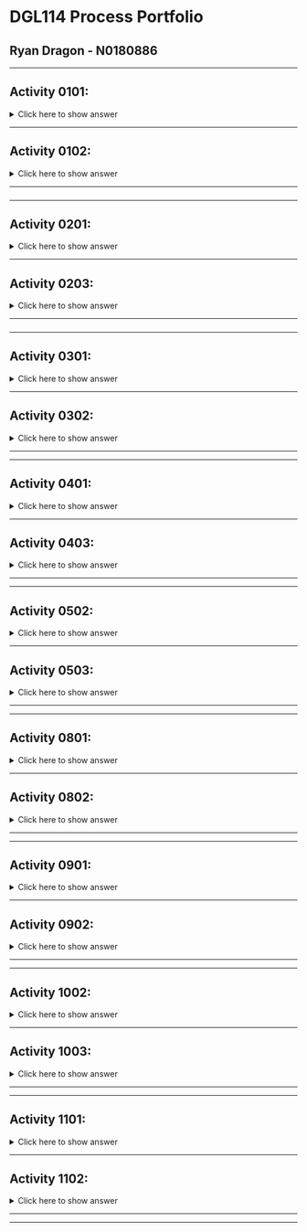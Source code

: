 # DGL114 Process Portfolio
## Ryan Dragon - N0180886
---
## **Activity 0101:**
<details>
 <summary>Click here to show answer</summary>

### **App Chosen:** *WorkHours*
Good Interface | Bad Interface
---------------------- | -----------------------
![Good Interface](https://github.com/n0180886/DGL114-Process-Portfolio/blob/main/images/good_interface.PNG?raw=true) | ![Bad Interface](https://github.com/n0180886/DGL114-Process-Portfolio/blob/main/images/bad_interface.PNG?raw=true)
 **Reason:** When entering in details regarding a specific job, the UI is easily read and can be used immediately without leaving anything unclear. Layout is simple, but effective. Everything that needs to be there is there. | **Reason:** As for navigation throughout the app, this is the home screen that you land on once the app has loaded. I believe the navigation could be larger and more contrasted to the screen to feel more 'tactile' to the user.
</details>

 ---
 ## **Activity 0102:**
 <details>
 <summary>Click here to show answer</summary>

 ### **What makes an app 'usable'?**
 > Nothing makes me as frustrated as when I download an app and I am immediately bombarded with ads. An app needs to be able to be utilized as intended without intrusive ads or popups, within reason if the app is free. The speed at which an app operates is a huge factor aswell. I want an app to run fast and efficiently, if an app is slow and not processing information at a reasonable speed it gives me the impression that the app was poorly developed.
 ### **What makes an app 'Intuitive'?**
 > I believe that an app could be described as 'intuitive' by not going too far outside of the general 'norms' surrounding application development. For example, most apps have a similar way to navigate the app (usually by a fixed footer or a side menu accessible by a hamburger menu). But when developers make their app more 'unique' or take a more unique approach, this can make the app much harder and more confusing to use.
### **List of 'usable' and 'intuitive' elements:**
 - Ease of navigation
 - Non-intrusive ads
 - Fast and responsive
 - Easy to read (not too busy)
 - High contrasting elements
</details>

---
###
---
## **Activity 0201:**
<details>
<summary>Click here to show answer</summary>

### **App Chosen:** *Snapchat*
---
### **Features:**
- android.hardware.audio.output
- android.hardware.audio.pro
- android.hardware.microphone
- android.hardware.camera
- android.hardware.camera.any
- android.hardware.camera.autofocus
- android.hardware.camera.external
- android.hardware.camera.flash
- android.hardware.camera.front
- android.hardware.fingerprint
- android.hardware.location
- android.hardware.location.gps
- android.hardware.location.network
- android.hardware.sensor.accelerometer
- android.hardware.sensor.gyroscope
- android.hardware.screen.portrait
- android.hardware.touchscreen
- android.hardware.touchscreen.multitouch
- android.hardware.wifi
- android.software.webview
- android.software.input_methods

---
### **Permissions:**
- Location Details
- Contact List
- Photos
- Microphone
- Camera
- Background App Refresh
- Cellular Data
- Siri & Search
 
</details>

 ---
## **Activity 0203:**
<details>
<summary>Click here to show answer</summary>
 
 ### **Article Chosen:** [The Color System](https://material.io/design/color/the-color-system.html#color-usage-and-palettes)
 ---
 ### **What did I learn from this article?**
 > By learning about the color system used by the android system, I will have a much greater potential to create apps that are visually appealing. Not only did it introduce me into the basics of how the color system works, it also showed me several tools that I can utilize in order to generate potential color palette options.
 
</details>

---
###
---
## **Activity 0301:**
<details>
<summary>Click here to show answer</summary>

## **App Chosen:** *Spotify*

### *List of views(activities)*
- Home
- Search
- Library

> Every other 'view' within the app is a menu/tab that is opened on top of the above views, and correspond directly to their parent view. For example, home has menus such as settings, recently played area, and suggested music. The search area is pretty obvious, and enables the user to search their database for more music to add into their library. The search area has no sub-menus except for the artist/playlists that come up after a search. And finally, the Library view has every menu/tab that corresponds with the user library; such as saved playlists, artists, albums, and podcasts.

 
</details>

 ---
## **Activity 0302:**
<details>
<summary>Click here to show answer</summary>

## **App Chosen:** *Spotify*

### *Events used:*
- onDrag()
- onTouch()

### *Events used but not discussed in ch3.1:*
> After searching the app, I was unable to have any events occur using other input events such as onLongClick(), onFocusChange(), onKey(), or onCreateSubtextMenu(). It appeared that the only inputs accepted on the spotify app are onTouch() and onDrag().
 
</details>

---
---

## **Activity 0401:**
<details>
<summary>Click here to show answer</summary>

## **App Chosen:** *FaceBook*

> I would consider Facebook to be a mix of flat and hierarchical. While using the app, you are presented with a bottom bar that presents multiple actions/views of equal importance. Once you reach the account information and account settings though, this is where it changes quite drastically. Due to the sheer number of settings, customization, information and security details, there is a vast amount of hierarchy being showed. There is a main screen for 'settings' and account information, but from this page specifically you can branch into groups, pages, events, jobs, ads manager, community help, fundraisers, help center, support inbox, issue reporting, terms and policies, privacy shortcuts, etc. The other views such as the home page, groups page, marketplace, and notifications views/activities can be switched through easily and generally have one clear purpose.
 
</details>

 ---
## **Activity 0403:**
<details>
<summary>Click here to show answer</summary>

> While a top-bar can be used without any actions/menus, a bottom-bar should generally only be used when your screen contains more than one action. For example, our class exercises would not suit a bottom-bar as they've primarily only used a single action. Typically, bottom bars also have a FAB, or 'Floating Action Button'. Typically a bottom bar can be very ergonomic for an end user, and as such will contain three to five top level destinations within the app.

</details>

---
---

## **Activity 0502:**
<details>
<summary>Click here to show answer</summary>

## **App Chosen:** *Snapchat*
---

### **Activity:** *Maps*
>**Tap?** Yes, views public posts in selected area <br>
>**Double Tap?** Yes, slightly zooms in to the map <br>
>**Long Press?** Yes, opens up a sharing menu. <br>
>**Scroll?** Yes, moves camera position <br>
>**Pinch?** Yes, zooms in on map <br>
>**Spread?** Yes, zooms out on map <br>
>**Drag?** Yes, moves camera position <br>
>**Fling?** From right to left, yes. Moves to messages screen. From left ro right, no.

### **Activity:** *Messages*
>**Tap?** Yes, opens conversation of person tapped on. <br>
>**Double Tap?** Yes, opens camera to send snap directly to selected conversation. <br>
>**Long Press?** Yes, opens contact menu relating to selected person. <br>
>**Scroll?** Yes, can scroll through conversations. <br>
>**Pinch?** No. <br>
>**Spread?** No. <br>
>**Drag?** No, only scroll. <br>
>**Fling?** From right to left, yes. Moves to camera screen. From left ro right, yes. Moves to map screen.

### **Activity:** *Camera*
>**Tap?** Yes, focuses camera on tapped point. <br>
>**Double Tap?** Yes, switches camera from front-back or back-front. <br>
>**Long Press?** Yes, uses shazam music recognition. <br>
>**Scroll?** Only bottom-top, opens up a filter manu for the camera. <br>
>**Pinch?** Yes, zooms out. <br>
>**Spread?** Yes, zooms in. <br>
>**Drag?** No. <br>
>**Fling?** From right to left, yes. Moves to friends screen. From left ro right, yes. Moves to messages screen.

### **Activity:** *Stories*
>**Tap?** Yes, selects a story to view. <br>
>**Double Tap?** No, only acts as a single tap. <br>
>**Long Press?** Yes, opens up contact menu. <br>
>**Scroll?** Yes, scrolls through story options. <br>
>**Pinch?** No. <br>
>**Spread?** No. <br>
>**Drag?** No, only scroll. <br>
>**Fling?** From right to left, yes. Moves to spotlight screen. From left ro right, yes. Moves to camera screen.

### **Activity:** *Spotlight*
>**Tap?** Yes, moves on to next spotlight. <br>
>**Double Tap?** No, acts as a single tap. <br>
>**Long Press?** Yes, opens up sharing menu. <br>
>**Scroll?** Yes, moves through spotlights. <br>
>**Pinch?** No. <br>
>**Spread?** No. <br>
>**Drag?** No, only spread. <br>
>**Fling?** From right to left, no. From left ro right, yes. Moves to friends screen.
 
</details>

 ---
## **Activity 0503:**
<details>
<summary>Click here to show answer</summary>

## When is the use of dialogs appropriate?

> I've found that dialogs can have many uses. As quoted from [material.io](https://material.io/components/dialogs#usage), "Dialogs should be used for: Errors that block an app’s normal operation,and Critical information that requires a specific user task, decision, or acknowledgement."

> This means they would be great options for choosing accounts to be logged in to, making decisions such as deleting, sharing, or canceling aa specific action, alerting the user, and even setting up an account/giving information to the app.

</details>

---
---

## **Activity 0801:**
<details>
<summary>Click here to show answer</summary>

## **App Chosen:** *Spotify*

---

## ***Shared Preferences***
*Store private key-value pairs like strings, numbers, and other primitive data types.*
- As far as I can tell, spotify does not have any key-value pairs stored locally.

---

## ***App-Specific Files***
*Store files in internal or external memory that only the app has permission to access.*
- Music files are app-specific, you can not download these files. They are only available within the app.

---

## ***Shared Storage***
*Store images, audio, video, and other files to be shared with other apps.*
- Album art, song name, and artist names I assume would be saved under shared storage, in the event that another app would direct you into spotify. (Snapchat has the option to use Shazam, which in return gives you an album cover, artist name, and song name linked to spotify).

---

## ***Database***
*Store private, structured data in a local database.*
- As far as I am concerned, I believe spotify would only use a local database in the event that the user wanted to 'download' the music for offline playback.

---

## ***Cloud***
*Store private or public data on the internet.*
- Music files are saved to cloud storage; along with profile settings/preferences and playlists.
 
</details>

 ---
## **Activity 0802:**
<details>
<summary>Click here to show answer</summary>

## **To-Do List - Advanced Storage Strategies**

## ***Shared Preferences***
*Store private key-value pairs like strings, numbers, and other primitive data types.*
- Shared Preferences could be used to store 'theme' or settings within the app, maybe key-values such as fontSize-int, theme-dark/theme-light, etc.

---

## ***App-Specific Files***
*Store files in internal or external memory that only the app has permission to access.*
- Files could be encrypted, leaving the list visibile only within the app and unable to be read by other apps/software.

---

## ***Shared Storage***
*Store images, audio, video, and other files to be shared with other apps.*
- Notes that include media might store said data here, so that it can be shared and untilized by other apps.

---

## ***Database***
*Store private, structured data in a local database.*
- Store individual notes and meta data within a local database in order to save more information regarding the note. (Meta data)

---

## ***Cloud***
*Store private or public data on the internet.*
- Cloud storage could be used in the event that the app supports multiple device usage, so you can access your notes on different devices.

</details>

---
---

## **Activity 0901:**
<details>
<summary>Click here to show answer</summary>

 > Room is an alternative to using SQLite API's directly, this means it will provide verification during compile-time, streamline database migration paths, and even help a user browse content while an app is offline for any reason.

 > The main components of Room are the Database class, Data entities, and Data access objects (DAOs). The Database class holds the database and serves as an access point for that information. Data entities would be the tables within the database, and DAO's are the way for the app to execute SQL commands such as update, delete, insert, and query.
 
</details>

 ---
## **Activity 0902:**
<details>
<summary>Click here to show answer</summary>

 > To get started, a *fragment* is a reusable portion of UI within an app. A fragment would be a collection of UI elements that could move around on the screen based on screen size for example. This would work perfectly for an application with a side-bar menu on large screens, and a bottom bar menu on smaller screens.

</details>

---
---

## **Activity 1002:**
<details>
<summary>Click here to show answer</summary>

## Main Concerns to consider when implementing Notifications:

### **How important is the information?**
- Depending on how important this information is to the user, you might need to decide between having the notification presented as a heads-up notification. A Heads-Up Notification would appear as a floating notification on top of the screen and possibly have some buttons implemented for the user to take action immediately.

### **What types of information are being shared with the notification?**
- Depending on the type of application being developed, there might be a reason you need to have the user open the app back up. Maybe you want the user to come back and play a game after an alloted time, maybe they have a free gift waiting for them to open, or there could be someone messaging them and they might want to reply. In cases like this, you would want to consider the context of the notification to determine if you need added controls such as "Reply", "Ignore", etc. Not every notification is going to require the same user feedback.
 
</details>

 ---
## **Activity 1003:**
<details>
<summary>Click here to show answer</summary>

## Important Practises and Considerations for Notifications:

- Do ***NOT*** send the user notifications if:
  - You wish to advertise another product.
  - The app has never been opened by the user
  - You want the user to 'rate' the app

<p>You do not want a notification to contain too little or too much detail. You need to be able to provide the user with direct value.</p>

Although, some notifications are ***Required*** to be used. An example of required notifications would be app processes that run in the background without the user directly interacting with them.

</details>

---
---

## **Activity 1101:**
<details>
<summary>Click here to show answer</summary>

Animation Type | Animation Overview
------ | ---
 **Frame-by-Frame** | Much like a film, multiple pictures with subtle differences are shown in quick succession to produce the illusion of movement within the image.
 **Tween Animation** | A series of transformations to make an object appear to be moving, rotating, scaling in size, etc.
 **Drawable Animation** | A type of frame-by-frame animation, where XML drawables are cycled back and forth to imitate movement.
 **View Animation** | A type of tween animation used on a view object in order to rotate, scale, and translate that object.
 **Property Animation & Timer Interpolators** | When a property of an object is changed but that change occurs over a fixed length of time.
 **Property/Value Animation** | A fixed time animation that takes place after calculating the different starting and ending values.
 **Animator Sets** | A series of animations that take place one after the other.
 
</details>

 ---
## **Activity 1102:**
<details>
<summary>Click here to show answer</summary>

### **What have I learned about the principles of designing for motion in smartphone apps?**

> There are different principles when performing animation/movement within an app, either informative, focused, or expressive. Motion can be expressed to match the style and personality of a brand. Motion can also be used as feedback, to help indicate the status of user or system actions (Successful/Unsuccessful password/pin).

</details>

---
---